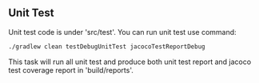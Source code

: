 ## Unit Test

Unit test code is under 'src/test'. You can run unit test use command:   
```bash
./gradlew clean testDebugUnitTest jacocoTestReportDebug
```
This task will run all unit test and produce both unit test report and jacoco test coverage report in 'build/reports'.   
